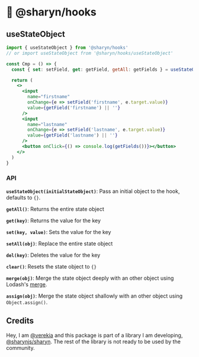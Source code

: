 # 🌹 @sharyn/hooks

## useStateObject

```jsx
import { useStateObject } from '@sharyn/hooks'
// or import useStateObject from '@sharyn/hooks/useStateObject'

const Cmp = () => {
  const { set: setField, get: getField, getAll: getFields } = useStateObject()

  return (
    <>
      <input
        name="firstname"
        onChange={e => setField('firstname', e.target.value)}
        value={getField('firstname') || ''}
      />
      <input
        name="lastname"
        onChange={e => setField('lastname', e.target.value)}
        value={getField('lastname') || ''}
      />
      <button onClick={() => console.log(getFields())}></button>
    </>
  )
}
```

### API

**`useStateObject(initialStateObject)`**: Pass an initial object to the hook, defaults to `{}`.

**`getAll()`**: Returns the entire state object

**`get(key)`**: Returns the value for the key

**`set(key, value)`**: Sets the value for the key

**`setAll(obj)`**: Replace the entire state object

**`del(key)`**: Deletes the value for the key

**`clear()`**: Resets the state object to `{}`

**`merge(obj)`**: Merge the state object deeply with an other object using Lodash's [merge](https://www.npmjs.com/package/lodash.merge).

**`assign(obj)`**: Merge the state object shallowly with an other object using `Object.assign()`.


## Credits

Hey, I am [@verekia](https://github.com/verekia) and this package is part of a library I am developing, [@sharynjs/sharyn](https://github.com/sharynjs/sharyn). The rest of the library is not ready to be used by the community.
